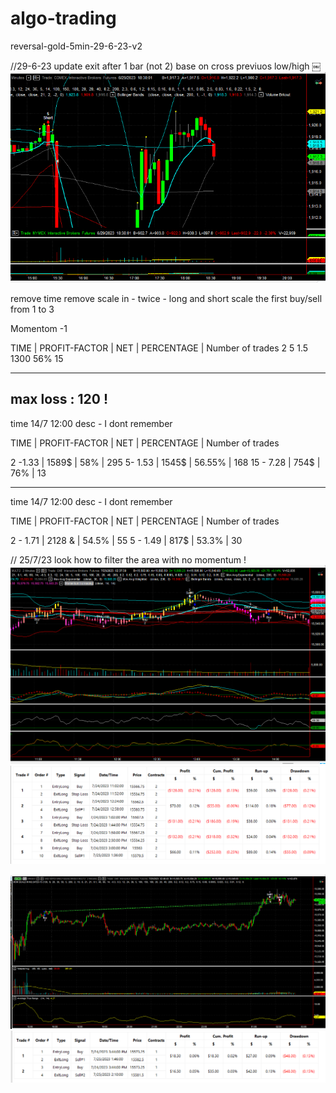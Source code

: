 # algo-trading
reversal-gold-5min-29-6-23-v2

//29-6-23 update exit after 1 bar (not 2) base on cross previuos low/high
￼![chart](unknown-1.png)



remove time 
remove scale in - twice - long and short 
scale the first buy/sell from 1 to 3 


Momentom -1 

TIME | PROFIT-FACTOR | NET | PERCENTAGE | Number of trades
2 
5 1.5 1300 56%
15 


-------
max loss : 120 !
-----------------------------------------------------
time 14/7 12:00 
desc - I dont remember 

TIME | PROFIT-FACTOR | NET | PERCENTAGE | Number of trades

2 -1.33 | 1589$ | 58% | 295 
5- 1.53 | 1545$ | 56.55% | 168
15 - 7.28 | 754$ | 76% | 13


----------------------------------
time 14/7 12:00 
desc - I dont remember 

TIME | PROFIT-FACTOR | NET | PERCENTAGE | Number of trades

2 -  1.71 | 2128 & | 54.5% | 55 
5 -  1.49 | 817$ | 53.3% | 30

// 25/7/23
look how to filter the area with no momentum !
![Alt text](image-1.png)
![Alt text](image-3.png)

![Alt text](image-7.png)
![Alt text](image-8.png)